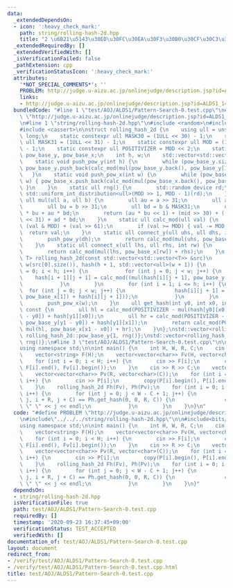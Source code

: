 ```yaml
---
data:
  _extendedDependsOn:
  - icon: ':heavy_check_mark:'
    path: string/rolling-hash-2d.hpp
    title: "2 \u6B21\u5143\u30ED\u30FC\u30EA\u30F3\u30B0\u30CF\u30C3\u30B7\u30E5"
  _extendedRequiredBy: []
  _extendedVerifiedWith: []
  _isVerificationFailed: false
  _pathExtension: cpp
  _verificationStatusIcon: ':heavy_check_mark:'
  attributes:
    '*NOT_SPECIAL_COMMENTS*': ''
    PROBLEM: http://judge.u-aizu.ac.jp/onlinejudge/description.jsp?id=ALDS1_14_C&lang=ja
    links:
    - http://judge.u-aizu.ac.jp/onlinejudge/description.jsp?id=ALDS1_14_C&lang=ja
  bundledCode: "#line 1 \"test/AOJ/ALDS1/Pattern-Search-0.test.cpp\"\n#define PROBLEM\
    \ \"http://judge.u-aizu.ac.jp/onlinejudge/description.jsp?id=ALDS1_14_C&lang=ja\"\
    \n#line 1 \"string/rolling-hash-2d.hpp\"\n#include <random>\n#include <vector>\n\
    #include <cassert>\n\nstruct rolling_hash_2d {\n    using ull = unsigned long\
    \ long;\n    static constexpr ull MASK30 = (1ULL << 30) - 1;\n    static constexpr\
    \ ull MASK31 = (1ULL << 31) - 1;\n    static constexpr ull MOD = (1ULL << 61)\
    \ - 1;\n    static constexpr ull POSITIVIZER = MOD << 2;\n    static std::vector<ull>\
    \ pow_base_y, pow_base_x;\n    int h, w;\n    std::vector<std::vector<ull>> hash;\n\
    \    static void push_pow_y(int h) {\n        while (pow_base_y.size() <= h) {\
    \ pow_base_y.push_back(calc_mod(mul(pow_base_y.back(), pow_base_y[1]))); }\n \
    \   }\n    static void push_pow_x(int w) {\n        while (pow_base_x.size() <=\
    \ w) { pow_base_x.push_back(calc_mod(mul(pow_base_x.back(), pow_base_x[1])));\
    \ }\n    }\n    static ull rng() {\n        std::random_device rd;\n        return\
    \ std::uniform_int_distribution<ull>(MOD >> 1, MOD - 1)(rd);\n    }\n    static\
    \ ull mul(ull a, ull b) {\n        ull au = a >> 31;\n        ull ad = a & MASK31;\n\
    \        ull bu = b >> 31;\n        ull bd = b & MASK31;\n        ull mid = ad\
    \ * bu + au * bd;\n        return (au * bu << 1) + (mid >> 30) + ((mid & MASK30)\
    \ << 31) + ad * bd;\n    }\n    static ull calc_mod(ull val) {\n        val =\
    \ (val & MOD) + (val >> 61);\n        if (val >= MOD) { val -= MOD; }\n      \
    \  return val;\n    }\n    static ull connect_y(ull uhs, ull dhs, int dh) {\n\
    \        push_pow_y(dh);\n        return calc_mod(mul(uhs, pow_base_y[dh]) + dhs);\n\
    \    }\n    static ull connect_x(ull lhs, ull rhs, int rw) {\n        push_pow_x(rw);\n\
    \        return calc_mod(mul(lhs, pow_base_x[rw]) + rhs);\n    }\n    template<typename\
    \ T> rolling_hash_2d(const std::vector<std::vector<T>> &src)\n        : h(src.size()),\
    \ w(src[0].size()), hash(h + 1, std::vector<ull>(w + 1)) {\n        for (int i\
    \ = 0; i < h; i++) {\n            for (int j = 0; j < w; j++) {\n            \
    \    hash[i + 1][j + 1] = calc_mod((mul(hash[i][j + 1], pow_base_y[1]) + src[i][j]));\n\
    \            }\n        }\n        for (int i = 1; i <= h; i++) {\n          \
    \  for (int j = 0; j < w; j++) {\n                hash[i][j + 1] = calc_mod((mul(hash[i][j],\
    \ pow_base_x[1]) + hash[i][j + 1]));\n            }\n        }\n        push_pow_y(h);\n\
    \        push_pow_x(w);\n    }\n    ull get_hash(int y0, int x0, int y1, int x1)\
    \ const {\n        ull hl = calc_mod(POSITIVIZER - mul(hash[y0][x0], pow_base_y[y1\
    \ - y0]) + hash[y1][x0]);\n        ull hr = calc_mod(POSITIVIZER - mul(hash[y0][x1],\
    \ pow_base_y[y1 - y0]) + hash[y1][x1]);\n        return calc_mod(POSITIVIZER -\
    \ mul(hl, pow_base_x[x1 - x0]) + hr);\n    }\n};\nstd::vector<rolling_hash_2d::ull>\
    \ rolling_hash_2d::pow_base_y{1, rng()};\nstd::vector<rolling_hash_2d::ull> rolling_hash_2d::pow_base_x{1,\
    \ rng()};\n#line 3 \"test/AOJ/ALDS1/Pattern-Search-0.test.cpp\"\n\n#include<bits/stdc++.h>\n\
    using namespace std;\n\nint main() {\n    int H, W, R, C;\n    cin >> H >> W;\n\
    \    vector<string> F(H);\n    vector<vector<char>> Fv(H, vector<char>(W));\n\
    \    for (int i = 0; i < H; i++) {\n        cin >> F[i];\n        copy(F[i].begin(),\
    \ F[i].end(), Fv[i].begin());\n    }\n    cin >> R >> C;\n    vector<string> P(R);\n\
    \    vector<vector<char>> Pv(R, vector<char>(C));\n    for (int i = 0; i < R;\
    \ i++) {\n        cin >> P[i];\n        copy(P[i].begin(), P[i].end(), Pv[i].begin());\n\
    \    }\n    rolling_hash_2d Fh(Fv), Ph(Pv);\n    for (int i = 0; i < H - R + 1;\
    \ i++) {\n        for (int j = 0; j < W - C + 1; j++) {\n            if (Fh.get_hash(i,\
    \ j, i + R, j + C) == Ph.get_hash(0, 0, R, C)) {\n                cout << i <<\
    \ \" \" << j << endl;\n            }\n        }\n    }\n}\n"
  code: "#define PROBLEM \"http://judge.u-aizu.ac.jp/onlinejudge/description.jsp?id=ALDS1_14_C&lang=ja\"\
    \n#include\"../../../string/rolling-hash-2d.hpp\"\n\n#include<bits/stdc++.h>\n\
    using namespace std;\n\nint main() {\n    int H, W, R, C;\n    cin >> H >> W;\n\
    \    vector<string> F(H);\n    vector<vector<char>> Fv(H, vector<char>(W));\n\
    \    for (int i = 0; i < H; i++) {\n        cin >> F[i];\n        copy(F[i].begin(),\
    \ F[i].end(), Fv[i].begin());\n    }\n    cin >> R >> C;\n    vector<string> P(R);\n\
    \    vector<vector<char>> Pv(R, vector<char>(C));\n    for (int i = 0; i < R;\
    \ i++) {\n        cin >> P[i];\n        copy(P[i].begin(), P[i].end(), Pv[i].begin());\n\
    \    }\n    rolling_hash_2d Fh(Fv), Ph(Pv);\n    for (int i = 0; i < H - R + 1;\
    \ i++) {\n        for (int j = 0; j < W - C + 1; j++) {\n            if (Fh.get_hash(i,\
    \ j, i + R, j + C) == Ph.get_hash(0, 0, R, C)) {\n                cout << i <<\
    \ \" \" << j << endl;\n            }\n        }\n    }\n}"
  dependsOn:
  - string/rolling-hash-2d.hpp
  isVerificationFile: true
  path: test/AOJ/ALDS1/Pattern-Search-0.test.cpp
  requiredBy: []
  timestamp: '2020-09-23 16:37:45+09:00'
  verificationStatus: TEST_ACCEPTED
  verifiedWith: []
documentation_of: test/AOJ/ALDS1/Pattern-Search-0.test.cpp
layout: document
redirect_from:
- /verify/test/AOJ/ALDS1/Pattern-Search-0.test.cpp
- /verify/test/AOJ/ALDS1/Pattern-Search-0.test.cpp.html
title: test/AOJ/ALDS1/Pattern-Search-0.test.cpp
---
```

